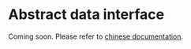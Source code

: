 # Abstract data interface

Coming soon. Please refer to [chinese documentation](../../zh_cn/advanced_tutorials/data_element.md).
